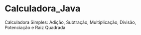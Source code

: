 # Calculadora_Java
Calculadora Simples: Adição, Subtração, Multiplicação, Divisão, Potenciação e Raiz Quadrada
